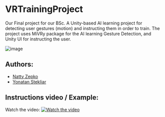 # VRTrainingProject

Our Final project for our BSc.
A Unity-based AI learning project for detecting user gestures (motion) and instructing them in order to train.
The project uses MiVRy package for the AI learning Gesture Detection, and Unity UI for instructing the user.

![image](https://github.com/NattyZepko/VRTrainingProject/assets/50327680/0aa6cf46-6d79-4e49-a16a-46b2c2a05f7b)


## Authors:

- [Natty Zepko](https://github.com/NattyZepko)
- [Yonatan Stekliar](https://github.com/YonatanStekliar)

## Instructions video / Example:
Watch the video:
[![Watch the video](https://img.youtube.com/vi/SXXRw-dAFyY/default.jpg)]([https://youtu.be/nTQUwghvy5Q](https://www.youtube.com/watch?v=SXXRw-dAFyY&ab_channel=NattyZepko))
